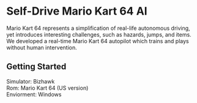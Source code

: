 # Self-Drive Mario Kart 64 AI
Mario Kart 64 represents a simplification of real-life autonomous driving, yet introduces interesting challenges, such as hazards, jumps, and items.
We developed a real-time Mario Kart 64 autopilot which trains and plays without human intervention. 


## Getting Started

Simulator: Bizhawk<br>
Rom: Mario Kart 64 (US version)<br>
Enviorment: Windows<br>
